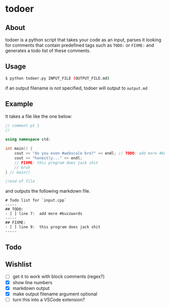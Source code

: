 # todoer

## About

todoer is a python script that takes your code as an input, parses it looking for comments that contain predefined tags such as `TODO:` or `FIXME:` and generates a todo list of these comments.

## Usage

```bash
$ python todoer.py INPUT_FILE (OUTPUT_FILE.md)
```

if an output filename is not specified, todoer will output to `output.md`

## Example

It takes a file like the one below:

```c++
// comment pt 1
//

using namespace std;

int main() {
	cout << "do you even #webscale bro?" << endl; // TODO: add more #buzzwords
	cout << "honestly..." << endl;
	// FIXME: this program does jack shit
	// bruh
} // main()

//end of file
```

and outputs the following markdown file.

```
# Todo list for `input.cpp`
-----
## TODO:
- [ ] line 7:  add more #buzzwords
-----
## FIXME:
- [ ] line 9:  this program does jack shit
-----
```

## Todo

## Wishlist

- [ ] get it to work with block comments (regex?)
- [x] show line numbers
- [x] markdown output
- [x] make output filename argument optional
- [ ] turn this into a VSCode extension?